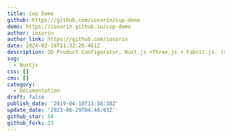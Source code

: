 ```yaml
---
title: Cup Demo
github: https://github.com/iosorin/cup-demo
demo: https://iosorin.github.io/cup-demo
author: iosorin
author_link: https://github.com/iosorin
date: 2024-02-18T11:32:26.461Z
description: 3D Product Configurator, Nuxt.js +Three.js + Fabric.js. (demo)
ssg:
  - Nuxtjs
css: []
cms: []
category:
  - Documentation
draft: false
publish_date: '2019-04-10T13:38:38Z'
update_date: '2023-06-29T04:46:03Z'
github_star: 54
github_fork: 23
---
```

